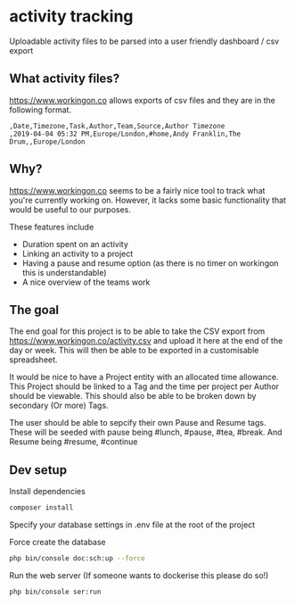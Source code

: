 # activity tracking
Uploadable activity files to be parsed into a user friendly dashboard / csv export

## What activity files?

https://www.workingon.co allows exports of csv files and they are in the following format.

```
,Date,Timezone,Task,Author,Team,Source,Author Timezone
,2019-04-04 05:32 PM,Europe/London,#home,Andy Franklin,The Drum,,Europe/London
```

## Why?

https://www.workingon.co seems to be a fairly nice tool to track what you're currently working on. However,
it lacks some basic functionality that would be useful to our purposes.

These features include
* Duration spent on an activity
* Linking an activity to a project
* Having a pause and resume option (as there is no timer on workingon this is understandable)
* A nice overview of the teams work

## The goal

The end goal for this project is to be able to take the CSV export from https://www.workingon.co/activity.csv and
upload it here at the end of the day or week. This will then be able to be exported in a customisable spreadsheet.

It would be nice to have a Project entity with an allocated time allowance. This Project should be linked to a Tag
and the time per project per Author should be viewable. This should also be able to be broken down by secondary 
(Or more) Tags.

The user should be able to sepcify their own Pause and Resume tags. These will be seeded with pause being #lunch, 
#pause, #tea, #break. And Resume being #resume, #continue

## Dev setup

Install dependencies
```bash
composer install
```

Specify your database settings in .env file at the root of the project

Force create the database
```bash
php bin/console doc:sch:up --force
```

Run the web server (If someone wants to dockerise this please do so!)
```bash
php bin/console ser:run
```

